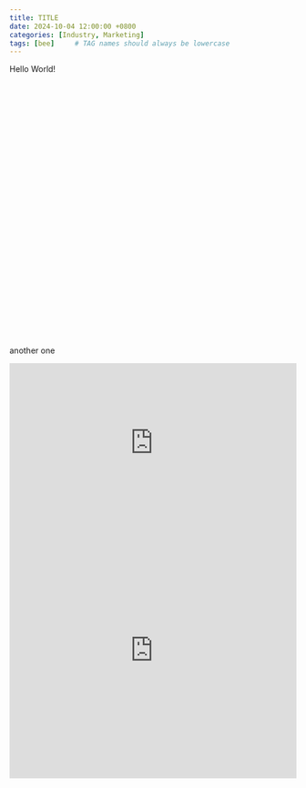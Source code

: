 ```yaml
---
title: TITLE
date: 2024-10-04 12:00:00 +0800
categories: [Industry, Marketing]
tags: [bee]     # TAG names should always be lowercase
---
```

Hello World!

<div style="min-height:450px" id="datawrapper-vis-sRiyg"><script type="text/javascript" defer src="https://datawrapper.dwcdn.net/sRiyg/embed.js" charset="utf-8" data-target="#datawrapper-vis-sRiyg"></script><noscript><img src="https://datawrapper.dwcdn.net/sRiyg/full.png" alt="" /></noscript></div>

another one

<iframe title="資料正確性是經理人在人工智慧投資的首要項目" aria-label="Range Plot" id="datawrapper-chart-6cgme" src="https://datawrapper.dwcdn.net/6cgme/1/" scrolling="no" frameborder="0" style="width: 0; min-width: 100% !important; border: none;" height="280" data-external="1"></iframe><script type="text/javascript">!function(){"use strict";window.addEventListener("message",(function(a){if(void 0!==a.data["datawrapper-height"]){var e=document.querySelectorAll("iframe");for(var t in a.data["datawrapper-height"])for(var r=0;r<e.length;r++)if(e[r].contentWindow===a.source){var i=a.data["datawrapper-height"][t]+"px";e[r].style.height=i}}}))}();
</script>

<iframe title="生成式的新數位落差" aria-label="堆叠柱形图" id="datawrapper-chart-sRiyg" src="https://datawrapper.dwcdn.net/sRiyg/11/" scrolling="no" frameborder="0" style="width: 0; min-width: 100% !important; border: none;" height="450" data-external="1"></iframe><script type="text/javascript">!function(){"use strict";window.addEventListener("message",(function(a){if(void 0!==a.data["datawrapper-height"]){var e=document.querySelectorAll("iframe");for(var t in a.data["datawrapper-height"])for(var r=0;r<e.length;r++)if(e[r].contentWindow===a.source){var i=a.data["datawrapper-height"][t]+"px";e[r].style.height=i}}}))}();
</script>
